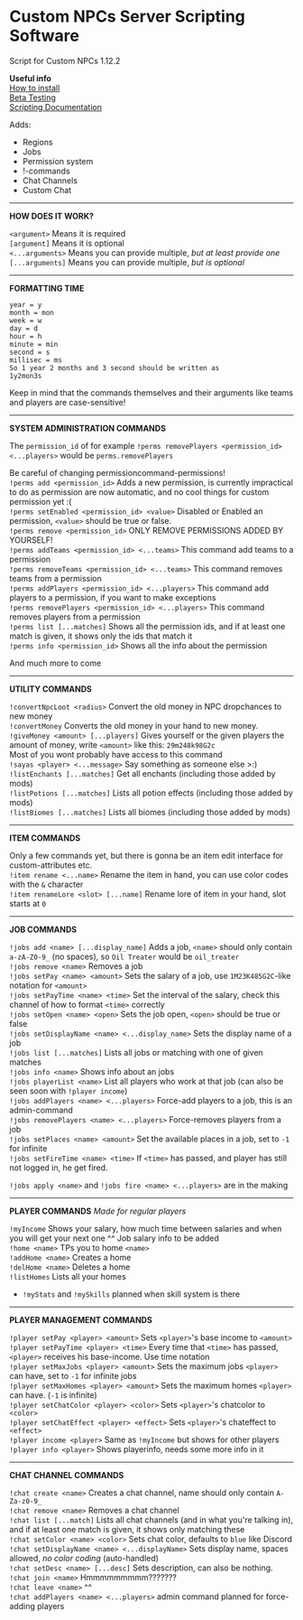 # Custom NPCs Server Scripting Software
Script for Custom NPCs 1.12.2

**Useful info**    
[How to install](https://github.com/Runonstof/CustomNPCs-Scripting-Software/wiki)    
[Beta Testing](BETATESTING.md)    
[Scripting Documentation](DOCUMENTATION.md)    

Adds:
 - Regions
 - Jobs
 - Permission system
 - !-commands
 - Chat Channels
 - Custom Chat
 
***
 
**HOW DOES IT WORK?**

`<argument>` Means it is required    
`[argument]` Means it is optional    
`<...arguments>` Means you can provide multiple, *but at least provide one*    
`[...arguments]` Means you can provide multiple, *but is optional*    

***

**FORMATTING TIME**

```
year = y
month = mon
week = w
day = d
hour = h
minute = min
second = s
millisec = ms
So 1 year 2 months and 3 second should be written as
1y2mon3s
```

Keep in mind that the commands themselves and their arguments like teams and players are case-sensitive!

***

**SYSTEM ADMINISTRATION COMMANDS**

The `permission_id` of for example `!perms removePlayers <permission_id> <...players>` would be `perms.removePlayers`

Be careful of changing permissioncommand-permissions!    
`!perms add <permission_id>` Adds a new permission, is currently impractical to do as permission are now automatic, and no cool things for custom permission yet :(    
`!perms setEnabled <permission_id> <value>` Disabled or Enabled an permission, `<value>` should be true or false.    
`!perms remove <permission_id>` ONLY REMOVE PERMISSIONS ADDED BY YOURSELF!    
`!perms addTeams <permission_id> <...teams>` This command add teams to a permission    
`!perms removeTeams <permission_id> <...teams>` This command removes teams from a permission    
`!perms addPlayers <permission_id> <...players>` This command add players to a permission, if you want to make exceptions    
`!perms removePlayers <permission_id> <...players>` This command removes players from a permission    
`!perms list [...matches]` Shows all the permission ids, and if at least one match is given, it shows only the ids that match it    
`!perms info <permission_id>` Shows all the info about the permission    

And much more to come

***

**UTILITY COMMANDS**

`!convertNpcLoot <radius>` Convert the old money in NPC dropchances to new money    
`!convertMoney` Converts the old money in your hand to new money.    
`!giveMoney <amount> [...players]` Gives yourself or the given players the amount of money, write `<amount>` like this: `29m248k98G2c`    
Most of you wont probably have access to this command    
`!sayas <player> <...message>` Say something as someone else >:)    
`!listEnchants [...matches]` Get all enchants (including those added by mods)    
`!listPotions [...matches]` Lists all potion effects (including those added by mods)    
`!listBiomes [...matches]` Lists all biomes (including those added by mods)    

***

**ITEM COMMANDS**

Only a few commands yet, but there is gonna be an item edit interface for custom-attributes etc.    
`!item rename <...name>` Rename the item in hand, you can use color codes with the `&` character    
`!item renameLore <slot> [...name]` Rename lore of item in your hand, slot starts at `0`    

***

**JOB COMMANDS**

`!jobs add <name> [...display_name]` Adds a job, `<name>` should only contain `a-zA-Z0-9_` (no spaces), so `Oil Treater` would be `oil_treater`    
`!jobs remove <name>` Removes a job    
`!jobs setPay <name> <amount>` Sets the salary of a job, use `1M23K485G2C`-like notation for `<amount>`    
`!jobs setPayTime <name> <time>` Set the interval of the salary, check this channel of how to format `<time>` correctly    
`!jobs setOpen <name> <open>` Sets the job open, `<open>` should be true or false    
`!jobs setDisplayName <name> <...display_name>` Sets the display name of a job    
`!jobs list [...matches]` Lists all jobs or matching with one of given matches    
`!jobs info <name>` Shows info about an jobs    
`!jobs playerList <name>` List all players who work at that job (can also be seen soon with `!player income`)    
`!jobs addPlayers <name> <...players>` Force-add players to a job, this is an admin-command    
`!jobs removePlayers <name> <...players>` Force-removes players from a job    
`!jobs setPlaces <name> <amount>` Set the available places in a job, set to `-1` for infinite    
`!jobs setFireTime <name> <time>` If `<time>` has passed, and player has still not logged in, he get fired.    

`!jobs apply <name>` and `!jobs fire <name> <...players>` are in the making    

***

**PLAYER COMMANDS** *Made for regular players*    

`!myIncome` Shows your salary, how much time between salaries and when you will get your next one
^^ Job salary info to be added    
`!home <name>` TPs you to home `<name>`    
`!addHome <name>` Creates a home    
`!delHome <name>` Deletes a home    
`!listHomes` Lists all your homes    
 - `!myStats` and `!mySkills` planned when skill system is there    
 
***
 
**PLAYER MANAGEMENT COMMANDS**

`!player setPay <player> <amount>` Sets `<player>`'s base income to `<amount>`    
`!player setPayTime <player> <time>` Every time that `<time>` has passed, `<player>` receives his base-income. Use time notation    
`!player setMaxJobs <player> <amount>` Sets the maximum jobs `<player>` can have, set to `-1` for infinite jobs    
`!player setMaxHomes <player> <amount>` Sets the maximum homes `<player>` can have. (`-1` is infinite)    
`!player setChatColor <player> <color>` Sets `<player>`'s chatcolor to `<color>`    
`!player setChatEffect <player> <effect>` Sets `<player>`'s chateffect to `<effect>`    
`!player income <player>` Same as `!myIncome` but shows for other players    
`!player info <player>` Shows playerinfo, needs some more info in it    

***
 
**CHAT CHANNEL COMMANDS**

`!chat create <name>` Creates a chat channel, name should only contain `A-Za-z0-9_`    
`!chat remove <name>` Removes a chat channel    
`!chat list [...match]` Lists all chat channels (and in what you're talking in), and if at least one match is given, it shows only matching these    
`!chat setColor <name> <color>` Sets chat color, defaults to `blue` like Discord    
`!chat setDisplayName <name> <...displayName>` Sets display name, spaces allowed, *no color coding* (auto-handled)  
`!chat setDesc <name> [...desc]` Sets description, can also be nothing.    
`!chat join <name>` Hmmmmmmmmm???????    
`!chat leave <name>` ^^    
`!chat addPlayers <name> <...players>` admin command planned for force-adding players    
